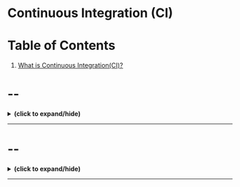 # Continuous Integration (CI)

# Table of Contents
1. [What is Continuous Integration(CI)?](#what_is_ci)


<a id="--"></a>
# --
<details close>
<summary><b>(click to expand/hide)</b></summary>
<!-- MarkdownTOC -->



<!-- /MarkdownTOC -->
</details>

---

<a id="--"></a>
# --
<details close>
<summary><b>(click to expand/hide)</b></summary>
<!-- MarkdownTOC -->

<!-- /MarkdownTOC -->
</details>

---
